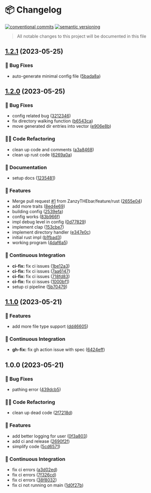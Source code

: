 # 📦 Changelog 
[![conventional commits](https://img.shields.io/badge/conventional%20commits-1.0.0-yellow.svg)](https://conventionalcommits.org)
[![semantic versioning](https://img.shields.io/badge/semantic%20versioning-2.0.0-green.svg)](https://semver.org)
> All notable changes to this project will be documented in this file

## [1.2.1](https://github.com/ZanzyTHEbar/Desktop-Cleaner/compare/v1.2.0...v1.2.1) (2023-05-25)


### 🐛 Bug Fixes

* auto-generate minimal config file ([5bada8a](https://github.com/ZanzyTHEbar/Desktop-Cleaner/commit/5bada8abd78626984f47c4a9a00c4db62df403e0))

## [1.2.0](https://github.com/ZanzyTHEbar/Desktop-Cleaner/compare/v1.1.0...v1.2.0) (2023-05-25)


### 🐛 Bug Fixes

* config related bug ([3212346](https://github.com/ZanzyTHEbar/Desktop-Cleaner/commit/3212346da91ac22b4b43bb2f4ecbcb071cb2063e))
* fix directory walking function ([b6543ca](https://github.com/ZanzyTHEbar/Desktop-Cleaner/commit/b6543ca5ff0b7ee11a3edabe64eb804cfb05aad5))
* move generated dir entries into vector ([e906e8b](https://github.com/ZanzyTHEbar/Desktop-Cleaner/commit/e906e8bdcf333a4941623134e1088c7558b240e6))


### 🧑‍💻 Code Refactoring

* clean up code and comments ([a3a8468](https://github.com/ZanzyTHEbar/Desktop-Cleaner/commit/a3a8468c12263050a8d29f160964b4a6d8d85506))
* clean up rust code ([6269a0a](https://github.com/ZanzyTHEbar/Desktop-Cleaner/commit/6269a0ac4ec0c7a74bbfbb175985f0f273a8c07c))


### 📝 Documentation

* setup docs ([1235481](https://github.com/ZanzyTHEbar/Desktop-Cleaner/commit/123548185a467e5feb3140e2ef1b9d0418120763))


### 🍕 Features

*  Merge pull request [#1](https://github.com/ZanzyTHEbar/Desktop-Cleaner/issues/1) from ZanzyTHEbar/feature/rust ([2655e04](https://github.com/ZanzyTHEbar/Desktop-Cleaner/commit/2655e0462a06aa1cf137d5ae7adcffd33b23b96e))
* add more traits ([8ed4e69](https://github.com/ZanzyTHEbar/Desktop-Cleaner/commit/8ed4e691f96d44ccbf66b224cdefff1e878e08f7))
* building config ([2539efa](https://github.com/ZanzyTHEbar/Desktop-Cleaner/commit/2539efa388f7438ef320f6de4071fc733b487401))
* config works ([83b966f](https://github.com/ZanzyTHEbar/Desktop-Cleaner/commit/83b966fe941363b133a44f6fba3c4547f8b5d60b))
* impl debug level in config ([0d77829](https://github.com/ZanzyTHEbar/Desktop-Cleaner/commit/0d77829d0420508a03bb3215a6c83a84f0f7c8ce))
* implement clap ([153cbe7](https://github.com/ZanzyTHEbar/Desktop-Cleaner/commit/153cbe788c731b4aa189ad03c8ee87517e713312))
* implement directory handler ([e347e0c](https://github.com/ZanzyTHEbar/Desktop-Cleaner/commit/e347e0c1cf200f0ca2bc8c37cbc955ad785ad507))
* initial rust impl ([b1fbad3](https://github.com/ZanzyTHEbar/Desktop-Cleaner/commit/b1fbad3cfa3c03c515beff4f20a9b9088d6c77bb))
* working program ([4daf6a5](https://github.com/ZanzyTHEbar/Desktop-Cleaner/commit/4daf6a5eb63902540fb794e302c1423b58dc66f8))


### 🔁 Continuous Integration

* **ci-fix:** fix ci issues ([1be12a3](https://github.com/ZanzyTHEbar/Desktop-Cleaner/commit/1be12a330a4f5f4e2a495448a35859a9bf502510))
* **ci-fix:** fix ci issues ([7aa6147](https://github.com/ZanzyTHEbar/Desktop-Cleaner/commit/7aa6147c0efdc7eb4c21ff1cc64aeba75e53499a))
* **ci-fix:** fix ci issues ([718fd83](https://github.com/ZanzyTHEbar/Desktop-Cleaner/commit/718fd830b64e110f3f78600cdabca37d0fc85a11))
* **ci-fix:** fix ci issues ([1000bf1](https://github.com/ZanzyTHEbar/Desktop-Cleaner/commit/1000bf11f093b52a2607572060f723cc47404b1e))
* setup ci pipeline ([5b70479](https://github.com/ZanzyTHEbar/Desktop-Cleaner/commit/5b7047933313f6699d1d696172cbd8a245e4b771))

## [1.1.0](https://github.com/ZanzyTHEbar/Desktop-Cleaner/compare/v1.0.0...v1.1.0) (2023-05-21)


### 🍕 Features

* add more file type support ([dd46605](https://github.com/ZanzyTHEbar/Desktop-Cleaner/commit/dd4660556790578c28cb53194f4c0067058a1e56))


### 🔁 Continuous Integration

* **gh-fix:** fix gh action issue with spec ([6424eff](https://github.com/ZanzyTHEbar/Desktop-Cleaner/commit/6424effb86be511f35eff9707cd1f07a71904a63))

## 1.0.0 (2023-05-21)


### 🐛 Bug Fixes

* pathing error ([439dcb5](https://github.com/ZanzyTHEbar/Desktop-Cleaner/commit/439dcb5a5315ac8380bb9f5dad16519a6f71b898))


### 🧑‍💻 Code Refactoring

* clean up dead code ([2f7218d](https://github.com/ZanzyTHEbar/Desktop-Cleaner/commit/2f7218de968cfa648a2b5c3b970583c404dd0ab1))


### 🍕 Features

* add better logging for user ([0f3a803](https://github.com/ZanzyTHEbar/Desktop-Cleaner/commit/0f3a8037f126511916275dc2818d6e30a3b9794d))
* add ci and release ([2690f2f](https://github.com/ZanzyTHEbar/Desktop-Cleaner/commit/2690f2fa659149120be3cba488f08c22f24ef2bb))
* simplify code ([5cd6571](https://github.com/ZanzyTHEbar/Desktop-Cleaner/commit/5cd65710013776bea553d26cc8f1e9e14c86d07b))


### 🔁 Continuous Integration

* fix ci errors ([a3d02ed](https://github.com/ZanzyTHEbar/Desktop-Cleaner/commit/a3d02ed879e5b6445686dbbbd6ae4678d05a0c81))
* fix ci errors ([7f326cd](https://github.com/ZanzyTHEbar/Desktop-Cleaner/commit/7f326cd825a9e729f28e7857d0e9740d2bf92673))
* fix ci errors ([38f8032](https://github.com/ZanzyTHEbar/Desktop-Cleaner/commit/38f8032e843fe3afcb90df2053ec1588772eba3b))
* fix ci not running on main ([1d0f27b](https://github.com/ZanzyTHEbar/Desktop-Cleaner/commit/1d0f27bfa8ae159132338dd9d6a6f93e518ddaa2))
